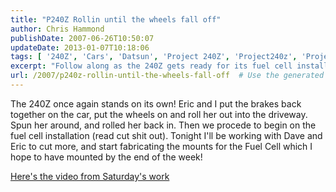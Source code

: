 ```yaml
---
title: "P240Z Rollin until the wheels fall off"
author: Chris Hammond
publishDate: 2007-06-26T10:50:07
updateDate: 2013-01-07T10:18:06
tags: [ '240Z', 'Cars', 'Datsun', 'Project 240Z', 'Project240z', 'Project240Zcom', 'Video', 'Videos' ]
excerpt: "Follow along as the 240Z gets ready for its fuel cell installation – watch the progress in this video update. #240Z #FuelCell #CarRestoration"
url: /2007/p240z-rollin-until-the-wheels-fall-off  # Use the generated URL with year
---
```

<p>The 240Z once again stands on its own! Eric and I put the brakes back together on the car, put the wheels on and roll her out into the driveway. Spun her around, and rolled her back in. Then we procede to begin on the fuel cell installation (read cut shit out). Tonight I'll be working with Dave and Eric to cut more, and start fabricating the mounts for the Fuel Cell which I hope to have mounted by the end of the week!</p> <p><a href="https://www.project240z.com/DesktopModules/EngagePublish/itemlink.aspx?itemId=25">Here's the video from Saturday's work</a></p> <p>&nbsp;</p>

